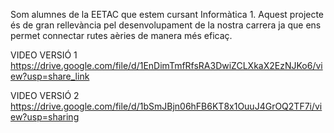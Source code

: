 Som alumnes de la EETAC que estem cursant Informàtica 1. Aquest projecte és de gran rellevància pel desenvolupament de la nostra carrera ja que ens permet connectar rutes aèries de manera més eficaç. 

VIDEO VERSIÓ 1
https://drive.google.com/file/d/1EnDimTmfRfsRA3DwiZCLXkaX2EzNJKo6/view?usp=share_link

VIDEO VERSIÓ 2
https://drive.google.com/file/d/1bSmJBjn06hFB6KT8x1OuuJ4GrOQ2TF7i/view?usp=sharing
